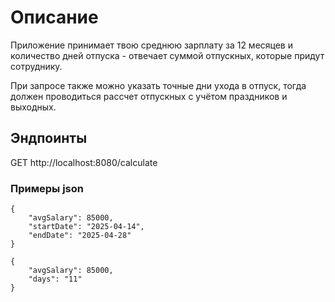 # Описание
Приложение принимает твою среднюю зарплату за 12 месяцев и количество дней отпуска - отвечает суммой отпускных, которые придут сотруднику.

При запросе также можно указать точные дни ухода в отпуск, тогда должен проводиться рассчет отпускных с учётом праздников и выходных.

## Эндпоинты
GET http://localhost:8080/calculate
### Примеры json
```
{
    "avgSalary": 85000,
    "startDate": "2025-04-14",
    "endDate": "2025-04-28"
}
```
```
{
    "avgSalary": 85000,
    "days": "11"
}
```
